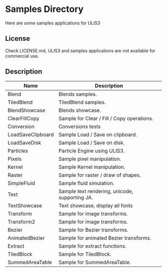 # Samples Directory
Here are some samples applications for ULIS3

## License
Check LICENSE.md, ULIS3 and samples applications are not available for commercial use.

## Description
|Name                   |Description                                                |
|-----------------------|-----------------------------------------------------------|
|Blend                  |Blends samples.                                            |
|TiledBlend             |TiledBlend samples.                                        |
|BlendShowcase          |Blends showcase.                                           |
|ClearFillCopy          |Sample for Clear / Fill / Copy operations.                 |
|Conversion             |Conversions tests                                          |
|LoadSaveClipboard      |Sample Load / Save on clipboard.                           |
|LoadSaveDisk           |Sample Load / Save on disk.                                |
|Particles              |Particle Engine using ULIS3.                               |
|Pixels                 |Sample pixel manipulation.                                 |
|Kernel                 |Sample Kernel manipulation.                                |
|Raster                 |Sample for raster / draw of shapes.                        |
|SimpleFluid            |Sample fluid simulation.                                   |
|Text                   |Sample text rendering, unicode, supporting JA.             |
|TextShowcase           |Text showcase, display all fonts                           |
|Transform              |Sample for image transforms.                               |
|Transform2             |Sample for image transforms.                               |
|Bezier                 |Sample for Bezier transforms.                              |
|AnimatedBezier         |Sample for animated Bezier transforms.                     |
|Extract                |Sample for extract functions.                              |
|TiledBlock             |Sample for TiledBlock.                                     |
|SummedAreaTable        |Sample for SummedAreaTable.                                |

